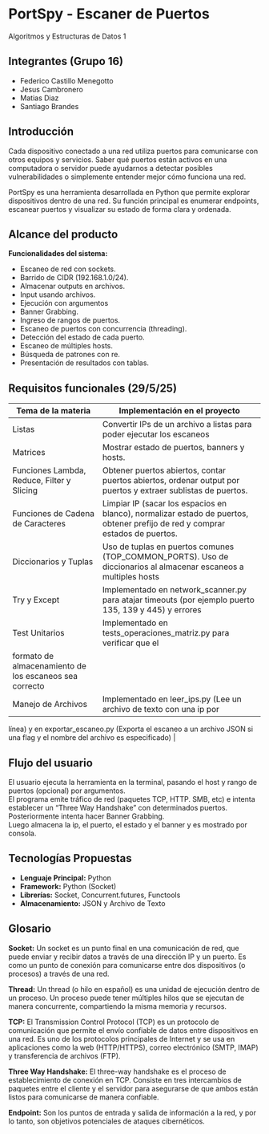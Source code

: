 # PortSpy - Escaner de Puertos
Algoritmos y Estructuras de Datos 1

## Integrantes (Grupo 16)
- Federico Castillo Menegotto  
- Jesus Cambronero  
- Matias Diaz  
- Santiago Brandes  

## Introducción
Cada dispositivo conectado a una red utiliza puertos para comunicarse con otros equipos y servicios. Saber qué puertos están activos en una computadora o servidor puede ayudarnos a detectar posibles vulnerabilidades o simplemente entender mejor cómo funciona una red.

PortSpy es una herramienta desarrollada en Python que permite explorar dispositivos dentro de una red. Su función principal es enumerar endpoints, escanear puertos y visualizar su estado de forma clara y ordenada.

## Alcance del producto
**Funcionalidades del sistema:**
- Escaneo de red con sockets.
- Barrido de CIDR (192.168.1.0/24). 
- Almacenar outputs en archivos. 
- Input usando archivos.
- Ejecución con argumentos
- Banner Grabbing.
- Ingreso de rangos de puertos.
- Escaneo de puertos con concurrencia (threading).
- Detección del estado de cada puerto.
- Escaneo de múltiples hosts.
- Búsqueda de patrones con re.
- Presentación de resultados con tablas.

## Requisitos funcionales (29/5/25)

| Tema de la materia                          | Implementación en el proyecto                                                                 |
|--------------------------------------------|-----------------------------------------------------------------------------------------------|
| Listas                                      | Convertir IPs de un archivo a listas para poder ejecutar los escaneos  |
| Matrices                                    | Mostrar estado de puertos, banners y hosts.                                                   |
| Funciones Lambda, Reduce, Filter y Slicing | Obtener puertos abiertos, contar puertos abiertos, ordenar output por puertos y extraer sublistas de puertos. |
| Funciones de Cadena de Caracteres          | Limpiar IP (sacar los espacios en blanco), normalizar estado de puertos, obtener prefijo de red y comprar estados de puertos. |
| Diccionarios y Tuplas | Uso de tuplas en puertos comunes (TOP_COMMON_PORTS). Uso de diccionarios al almacenar escaneos a multiples hosts |
| Try y Except  | Implementado en network_scanner.py para atajar timeouts (por ejemplo puerto 135, 139 y 445) y errores |
| Test Unitarios | Implementado en tests_operaciones_matriz.py para verificar que el 
formato de almacenamiento de los escaneos sea correcto |
| Manejo de Archivos | Implementado en leer_ips.py (Lee un archivo de texto con una ip por 
línea) y en exportar_escaneo.py (Exporta el escaneo a un archivo JSON 
si una flag y el nombre del archivo es especificado) | 

## Flujo del usuario
El usuario ejecuta la herramienta en la terminal, pasando el host y rango de puertos (opcional) por argumentos.  
El programa emite tráfico de red (paquetes TCP, HTTP. SMB, etc) e intenta establecer un “Three Way Handshake” con determinados puertos.  
Posteriormente intenta hacer Banner Grabbing.  
Luego almacena la ip, el puerto, el estado y el banner y es mostrado por consola.

## Tecnologías Propuestas
- **Lenguaje Principal:** Python  
- **Framework:** Python (Socket)  
- **Librerías:** Socket, Concurrent.futures, Functools  
- **Almacenamiento:** JSON y Archivo de Texto

## Glosario
**Socket:** Un socket es un punto final en una comunicación de red, que puede enviar y recibir datos a través de una dirección IP y un puerto. Es como un punto de conexión para comunicarse entre dos dispositivos (o procesos) a través de una red.

**Thread:** Un thread (o hilo en español) es una unidad de ejecución dentro de un proceso. Un proceso puede tener múltiples hilos que se ejecutan de manera concurrente, compartiendo la misma memoria y recursos.

**TCP:** El Transmission Control Protocol (TCP) es un protocolo de comunicación que permite el envío confiable de datos entre dispositivos en una red. Es uno de los protocolos principales de Internet y se usa en aplicaciones como la web (HTTP/HTTPS), correo electrónico (SMTP, IMAP) y transferencia de archivos (FTP).

**Three Way Handshake:** El three-way handshake es el proceso de establecimiento de conexión en TCP. Consiste en tres intercambios de paquetes entre el cliente y el servidor para asegurarse de que ambos están listos para comunicarse de manera confiable.

**Endpoint:** Son los puntos de entrada y salida de información a la red, y por lo tanto, son objetivos potenciales de ataques cibernéticos. 
